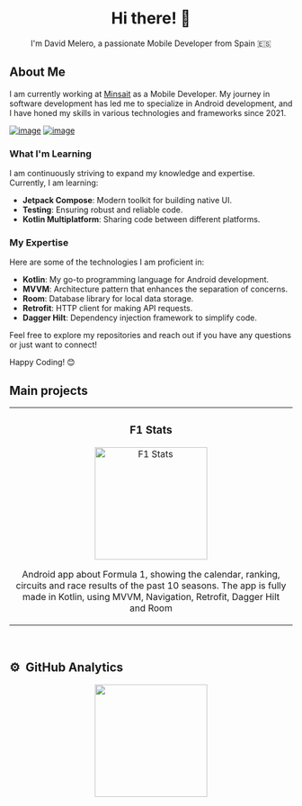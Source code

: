 <h1 align="center">Hi there!  👋</h1>
<p align="center">I'm David Melero, a passionate Mobile Developer from Spain 🇪🇸</p>

## About Me

I am currently working at [Minsait](https://www.minsait.com) as a Mobile Developer. My journey in software development has led me to specialize in Android development, and I have honed my skills in various technologies and frameworks since 2021.
<div align="left">

[![image](https://img.shields.io/badge/LinkedIn-0077B5?style=for-the-badge&logo=linkedin&logoColor=white)](https://www.linkedin.com/in/davidmeleromorant/)
[![image](https://img.shields.io/badge/Gmail-D14836?style=for-the-badge&logo=gmail&logoColor=white)](mailto:dmelero96@gmail.com)
  
</div>

### What I'm Learning

I am continuously striving to expand my knowledge and expertise. Currently, I am learning:

- **Jetpack Compose**: Modern toolkit for building native UI.
- **Testing**: Ensuring robust and reliable code.
- **Kotlin Multiplatform**: Sharing code between different platforms.

### My Expertise

Here are some of the technologies I am proficient in:

- **Kotlin**: My go-to programming language for Android development.
- **MVVM**: Architecture pattern that enhances the separation of concerns.
- **Room**: Database library for local data storage.
- **Retrofit**: HTTP client for making API requests.
- **Dagger Hilt**: Dependency injection framework to simplify code.

Feel free to explore my repositories and reach out if you have any questions or just want to connect!

Happy Coding! 😊

## Main projects
<table>
<tr>
<td width="50%">
<h3 align="center">F1 Stats</h3>
<div align="center">
<a href="https://github.com/davmm96/F1Stats" target="_blank"><img src="https://i.imgur.com/yTm8qqO.png" width="200" alt="F1 Stats"></a>
<p>
</p>
<p>Android app about Formula 1, showing the calendar, ranking, circuits and race results of the past 10 seasons. The app is fully made in Kotlin, using MVVM, Navigation, Retrofit, Dagger Hilt and Room</p>
</div>
                                                                                      
</td> 
</table>                                                                                 
</div>
<br>

## ⚙️ &nbsp;GitHub Analytics

<p align= "center">
  <img height= "200" src="https://github-readme-stats.vercel.app/api/top-langs/?username=davmm96&theme=react&layout=compact" />
</p>
